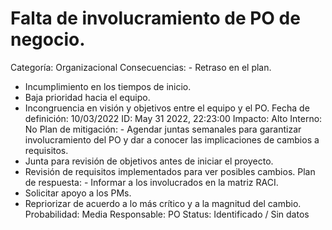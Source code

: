 # Falta de involucramiento de PO de negocio.

Categoría: Organizacional
Consecuencias: - Retraso en el plan.
- Incumplimiento en los tiempos de inicio.
- Baja prioridad hacia el equipo.
- Incongruencia en visión y objetivos entre el equipo y el PO.
Fecha de definición: 10/03/2022
ID: May 31 2022, 22:23:00
Impacto: Alto
Interno: No
Plan de mitigación: - Agendar juntas semanales para garantizar involucramiento del PO y dar a conocer las implicaciones de cambios a requisitos.
- Junta para revisión de objetivos antes de iniciar el proyecto.
- Revisión de requisitos implementados para ver posibles cambios.
Plan de respuesta: - Informar a los involucrados en la matriz RACI.
- Solicitar apoyo a los PMs.
- Repriorizar de acuerdo a lo más crítico y a la magnitud del cambio.
Probabilidad: Media
Responsable: PO
Status: Identificado / Sin datos